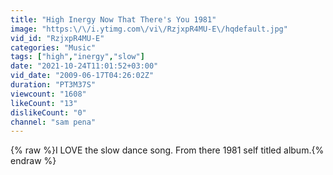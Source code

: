 ```yaml
---
title: "High Inergy Now That There's You 1981"
image: "https:\/\/i.ytimg.com\/vi\/RzjxpR4MU-E\/hqdefault.jpg"
vid_id: "RzjxpR4MU-E"
categories: "Music"
tags: ["high","inergy","slow"]
date: "2021-10-24T11:01:52+03:00"
vid_date: "2009-06-17T04:26:02Z"
duration: "PT3M37S"
viewcount: "1608"
likeCount: "13"
dislikeCount: "0"
channel: "sam pena"
---
```

{% raw %}I LOVE the slow dance song. From there 1981 self titled album.{% endraw %}
